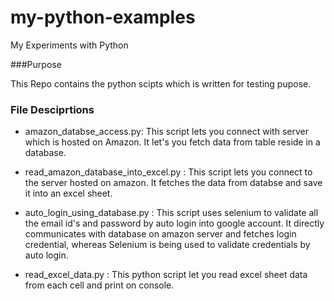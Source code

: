 # my-python-examples
My Experiments with Python


###Purpose 

This Repo contains the python scipts which is written for testing pupose.

### File Desciprtions
- amazon_databse_access.py: This script lets you connect with server which is hosted on Amazon. It let's you fetch data from table reside in a database.

- read_amazon_database_into_excel.py : This script lets you connect to the server hosted on amazon. It fetches the data from databse and save it into an excel sheet.

- auto_login_using_database.py : This script uses selenium to validate all the email id's and password by auto login into google account. It directly communicates with database on amazon server and fetches login credential, whereas Selenium is being used to validate credentials by auto login.

- read_excel_data.py : This python script let you read excel sheet data from each cell and print on console.
